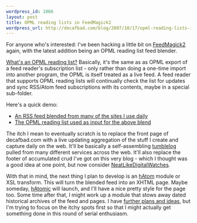 ```yaml
--- 
wordpress_id: 1066
layout: post
title: OPML reading lists in FeedMagick2
wordpress_url: http://decafbad.com/blog/2007/10/17/opml-reading-lists-in-feedmagick2
---
```

For anyone who's interested:  I've been hacking a little bit on [FeedMagick2](http://decafbad.com/trac/wiki/FeedMagick) again, with the latest addition being an OPML reading list feed blender.  

[What's an OPML reading list?](http://nick.typepad.com/blog/2005/10/reading_lists_f.html)  Basically, it's the same as as OPML export of a feed reader's subscription list - only rather than doing a one-time import into another program, the OPML is itself treated as a live feed.  A feed reader that supports OPML reading lists will continually check the list for updates and sync RSS/Atom feed subscriptions with its contents, maybe in a special sub-folder.

Here's a quick demo:

* [An RSS feed blended from many of the sites I use daily](http://decafbad.com/2007/04/FeedMagick2/?pipeline=readinglist&url=http%3A%2F%2Fdecafbad.com%2F2007%2F04%2FFeedMagick2%2Fdocs%2Fmaster.opml&format=rss&run=Run+Pipeline)
* [The OPML reading list used as input for the above blend](http://decafbad.com/2007/04/FeedMagick2/docs/master.opml)

The itch I mean to eventually scratch is to replace the front page of decafbad.com with a live updating aggregation of the stuff I create and capture daily on the web.  It'll be basically a self-assembling [tumblelog](http://en.wikipedia.org/wiki/Tumblelog) pulled from many different services across the web.  It'll also replace the footer of accumulated crud I've got on this very blog - which I thought was a good idea at one point, but now consider [NeatLikeDigitalWatches](http://decafbad.com/twiki/bin/view/Main/NeatLikeDigitalWatches).

With that in mind, the next thing I plan to develop is an [hAtom](http://microformats.org/wiki/hatom) module or XSL transform.  This will turn the blended feed into an XHTML page.  Maybe someday, [hAtomic](http://hatomic.org) will launch, and I'll have a nice pretty style for the page too.  Some time after that, I might work up a module that stows away dated historical archives of the feed and pages.  I have [further plans and ideas](http://decafbad.com/svn/trunk/FeedMagick2/TODO), but I'm trying to focus on the itchy spots first so that I might actually get something done in this round of serial enthusiasm.
